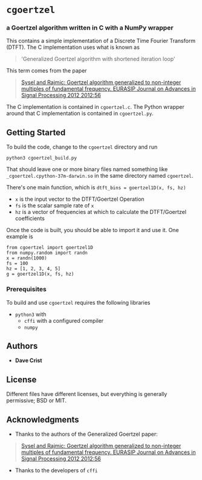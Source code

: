 # `cgoertzel`
### a Goertzel algorithm written in C with a NumPy wrapper

This contains a simple implementation of a Discrete Time Fourier Transform (DTFT). The C implementation uses what is known as
> 'Generalized Goertzel algorithm with shortened iteration loop'

This term comes from the paper
> [Sysel and Rajmic: Goertzel algorithm generalized to non-integer multiples of fundamental frequency. EURASIP Journal on Advances in Signal Processing 2012 2012:56](https://asp-eurasipjournals.springeropen.com/track/pdf/10.1186/1687-6180-2012-56/)

The C implementation is contained in `cgoertzel.c`. The Python wrapper around that C implementation is contained in `cgoertzel.py`.

## Getting Started

To build the code, change to the `cgoertzel` directory and run
```
python3 cgoertzel_build.py
```

That should leave one or more binary files named something like `_cgoertzel.cpython-37m-darwin.so` in the same directory named `cgoertzel`.

There's one main function, which is `dtft_bins = goertzel1D(x, fs, hz)`
* `x` is the input vector to the DTFT/Goertzel Operation
* `fs` is the scalar sample rate of `x`
* `hz` is a vector of frequencies at which to calculate the DTFT/Goertzel coefficients

Once the code is built, you should be able to import it and use it. One example is
```
from cgoertzel import goertzel1D
from numpy.random import randn
x = randn(1000)
fs = 100
hz = [1, 2, 3, 4, 5]
g = goertzel1D(x, fs, hz)
```

### Prerequisites

To build and use `cgoertzel` requires the following libraries
* `python3` with
  * `cffi` with a configured compiler
  * `numpy`

## Authors

* **Dave Crist**

## License

Different files have different licenses, but everything is generally permissive; BSD or MIT.

## Acknowledgments

* Thanks to the authors of the Generalized Goertzel paper:
> [Sysel and Rajmic: Goertzel algorithm generalized to non-integer multiples of fundamental frequency. EURASIP Journal on Advances in Signal Processing 2012 2012:56](https://asp-eurasipjournals.springeropen.com/track/pdf/10.1186/1687-6180-2012-56/)

* Thanks to the developers of `cffi`
